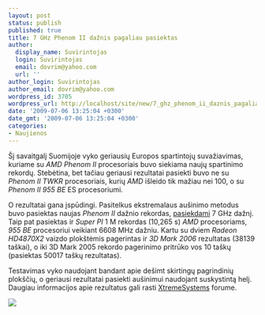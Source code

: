 ```yaml
---
layout: post
status: publish
published: true
title: 7 GHz Phenom II dažnis pagaliau pasiektas
author:
  display_name: Suvirintojas
  login: Suvirintojas
  email: dovrim@yahoo.com
  url: ''
author_login: Suvirintojas
author_email: dovrim@yahoo.com
wordpress_id: 3705
wordpress_url: http://localhost/site/new/7_ghz_phenom_ii_daznis_pagaliau_pasiektas/
date: '2009-07-06 13:25:04 +0300'
date_gmt: '2009-07-06 13:25:04 +0300'
categories:
- Naujienos
---
```

<p>Šį savaitgalį Suomijoje vyko geriausių Europos spartintojų suvažiavimas, kuriame su <i>AMD Phenom II</i> procesoriais buvo siekiama naujų spartinimo rekordų. Stebėtina, bet tačiau geriausi rezultatai pasiekti buvo ne su <i>Phenom II TWKR</i> procesoriais, kurių <i>AMD</i> išleido tik mažiau nei 100, o su <i>Phenom II 955 BE</i> ES procesoriumi.</p>
<p>O rezultatai gana įspūdingi. Pasitelkus ekstremalaus aušinimo metodus buvo pasiektas naujas <i>Phenom II</i> dažnio rekordas, <a class="ns" href="http://www.xtremesystems.org/forums/showpost.php?p=3886956&postcount=99">pasiekdami</a> 7 GHz dažnį. Taip pat pasiektas ir <i>Super PI</i> 1 M rekordas (10,265 s) <i>AMD</i> procesoriams, <i>955 BE</i> procesoriui veikiant 6608 MHz dažniu. Kartu su dviem <i>Radeon HD4870X2</i> vaizdo plokštėmis pagerintas ir <i>3D Mark 2006</i> rezultatas (38139 taškai), o iki 3D Mark 2005 rekordo pagerinimo pritrūko vos 10 taškų (pasiektas 50017 taškų rezultatas).</p>
<p>Testavimas vyko naudojant bandant apie dešimt skirtingų pagrindinių plokščių, o geriausi rezultatai pasiekti aušinimui naudojant suskystintą helį. Daugiau informacijos apie rezultatus gali rasti <a class="ns" href="http://www.xtremesystems.org/forums/showthread.php?t=228525">XtremeSystems</a> forume.</p>
<p><img src="http://svarke.technews.lt/4446543.jpg" /></p>
